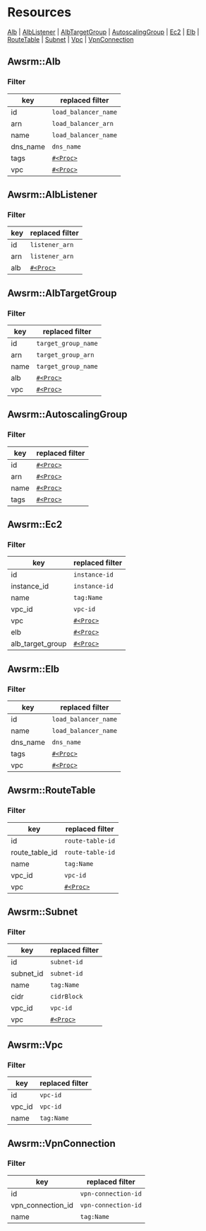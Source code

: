 # Resources

[Alb](#alb)
| [AlbListener](#alb_listener)
| [AlbTargetGroup](#alb_target_group)
| [AutoscalingGroup](#autoscaling_group)
| [Ec2](#ec2)
| [Elb](#elb)
| [RouteTable](#route_table)
| [Subnet](#subnet)
| [Vpc](#vpc)
| [VpnConnection](#vpn_connection)

## <a name="alb">Awsrm::Alb</a>

### Filter

| key | replaced filter |
| - | - |
| id | `load_balancer_name` |
| arn | `load_balancer_arn` |
| name | `load_balancer_name` |
| dns_name | `dns_name` |
| tags | [`#<Proc>`](https://github.com/k1LoW/awsrm/blob/master/lib/awsrm/resources/alb.rb) |
| vpc | [`#<Proc>`](https://github.com/k1LoW/awsrm/blob/master/lib/awsrm/resources/alb.rb) |


## <a name="alb_listener">Awsrm::AlbListener</a>

### Filter

| key | replaced filter |
| - | - |
| id | `listener_arn` |
| arn | `listener_arn` |
| alb | [`#<Proc>`](https://github.com/k1LoW/awsrm/blob/master/lib/awsrm/resources/alb_listener.rb) |


## <a name="alb_target_group">Awsrm::AlbTargetGroup</a>

### Filter

| key | replaced filter |
| - | - |
| id | `target_group_name` |
| arn | `target_group_arn` |
| name | `target_group_name` |
| alb | [`#<Proc>`](https://github.com/k1LoW/awsrm/blob/master/lib/awsrm/resources/alb_target_group.rb) |
| vpc | [`#<Proc>`](https://github.com/k1LoW/awsrm/blob/master/lib/awsrm/resources/alb_target_group.rb) |


## <a name="autoscaling_group">Awsrm::AutoscalingGroup</a>

### Filter

| key | replaced filter |
| - | - |
| id | [`#<Proc>`](https://github.com/k1LoW/awsrm/blob/master/lib/awsrm/resources/autoscaling_group.rb) |
| arn | [`#<Proc>`](https://github.com/k1LoW/awsrm/blob/master/lib/awsrm/resources/autoscaling_group.rb) |
| name | [`#<Proc>`](https://github.com/k1LoW/awsrm/blob/master/lib/awsrm/resources/autoscaling_group.rb) |
| tags | [`#<Proc>`](https://github.com/k1LoW/awsrm/blob/master/lib/awsrm/resources/autoscaling_group.rb) |


## <a name="ec2">Awsrm::Ec2</a>

### Filter

| key | replaced filter |
| - | - |
| id | `instance-id` |
| instance_id | `instance-id` |
| name | `tag:Name` |
| vpc_id | `vpc-id` |
| vpc | [`#<Proc>`](https://github.com/k1LoW/awsrm/blob/master/lib/awsrm/resources/ec2.rb) |
| elb | [`#<Proc>`](https://github.com/k1LoW/awsrm/blob/master/lib/awsrm/resources/ec2.rb) |
| alb_target_group | [`#<Proc>`](https://github.com/k1LoW/awsrm/blob/master/lib/awsrm/resources/ec2.rb) |


## <a name="elb">Awsrm::Elb</a>

### Filter

| key | replaced filter |
| - | - |
| id | `load_balancer_name` |
| name | `load_balancer_name` |
| dns_name | `dns_name` |
| tags | [`#<Proc>`](https://github.com/k1LoW/awsrm/blob/master/lib/awsrm/resources/elb.rb) |
| vpc | [`#<Proc>`](https://github.com/k1LoW/awsrm/blob/master/lib/awsrm/resources/elb.rb) |


## <a name="route_table">Awsrm::RouteTable</a>

### Filter

| key | replaced filter |
| - | - |
| id | `route-table-id` |
| route_table_id | `route-table-id` |
| name | `tag:Name` |
| vpc_id | `vpc-id` |
| vpc | [`#<Proc>`](https://github.com/k1LoW/awsrm/blob/master/lib/awsrm/resources/route_table.rb) |


## <a name="subnet">Awsrm::Subnet</a>

### Filter

| key | replaced filter |
| - | - |
| id | `subnet-id` |
| subnet_id | `subnet-id` |
| name | `tag:Name` |
| cidr | `cidrBlock` |
| vpc_id | `vpc-id` |
| vpc | [`#<Proc>`](https://github.com/k1LoW/awsrm/blob/master/lib/awsrm/resources/subnet.rb) |


## <a name="vpc">Awsrm::Vpc</a>

### Filter

| key | replaced filter |
| - | - |
| id | `vpc-id` |
| vpc_id | `vpc-id` |
| name | `tag:Name` |


## <a name="vpn_connection">Awsrm::VpnConnection</a>

### Filter

| key | replaced filter |
| - | - |
| id | `vpn-connection-id` |
| vpn_connection_id | `vpn-connection-id` |
| name | `tag:Name` |


